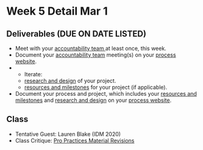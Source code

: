 # Week 5 Detail Mar 1

## Deliverables \(DUE ON DATE LISTED\)

* Meet with your [accountability team ](../assignments/accountability_partner.md)at least once, this week. 
* Document your [accountability team](../assignments/accountability_partner.md) meeting\(s\) on your [process website](../pre-work/website.md).
* * Iterate: 
  * [research and design](../project_plan/) of your project.
  * [resources and milestones](../project_plan/) for your project \(if applicable\).
* Document your process and project, which includes your [resources and milestones](../project_plan/) and [research and design](../project_plan/) on your [process website](../pre-work/website.md).

## Class

* Tentative Guest: Lauren Blake \(IDM 2020\)
* Class Critique: [Pro Practices Material Revisions](../end_of_semester_deliverables/pro_practices_revisions.md)

